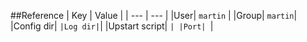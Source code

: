 ##Reference
|  Key  | Value  |
| --- | --- |
|User| `martin` |
|Group| `martin`|
|Config dir| ``
|Log dir| ``|
|Upstart script| ``|
|Port| ``|